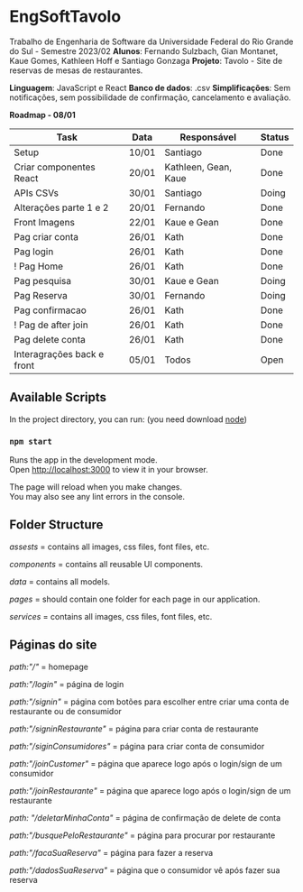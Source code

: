 # EngSoftTavolo

Trabalho de Engenharia de Software da Universidade Federal do Rio Grande do Sul - Semestre 2023/02 
**Alunos**: Fernando Sulzbach, Gian Montanet, Kaue Gomes, Kathleen Hoff e Santiago Gonzaga
**Projeto**: Tavolo -  Site de reservas de mesas de restaurantes.

**Linguagem**: JavaScript e React 
**Banco de dados**: .csv
**Simplificações**: Sem notificações, sem possibilidade de confirmação, cancelamento e avaliação. 

**Roadmap - 08/01**

| Task  | Data | Responsável | **Status** |
| ------------- | ------------- | ------------- | ------------- |
| Setup  | 10/01  | Santiago | Done |
| Criar componentes React  | 20/01  | Kathleen, Gean, Kaue | Done |
| APIs CSVs | 30/01 | Santiago | Doing |
| Alterações parte 1 e 2 | 20/01 | Fernando | Done |
| Front Imagens | 22/01 | Kaue e Gean | Done |
| Pag criar conta | 26/01 | Kath | Done |
| Pag login | 26/01 | Kath | Done |
! Pag Home | 26/01 | Kath | Done |
| Pag pesquisa | 30/01 | Kaue e Gean | Doing |
| Pag Reserva | 30/01 | Fernando | Doing
| Pag confirmacao | 26/01 | Kath | Done |
! Pag de after join | 26/01 | Kath | Done |
| Pag delete conta | 26/01 | Kath | Done |
| Interagrações back e front | 05/01 | Todos | Open |

## Available Scripts

In the project directory, you can run:
(you need download [node](https://nodejs.org/en))

### `npm start`

Runs the app in the development mode.\
Open [http://localhost:3000](http://localhost:3000) to view it in your browser.

The page will reload when you make changes.\
You may also see any lint errors in the console.

## Folder Structure

*assests* = contains all images, css files, font files, etc.

*components* = contains all reusable UI components.

*data* = contains all models.

*pages* = should contain one folder for each page in our application.

*services* = contains all images, css files, font files, etc.

## Páginas do site

*path:"/"* = homepage

*path:"/login"* = página de login

*path:"/signin"* = página com botões para escolher entre criar uma conta de restaurante ou de consumidor

*path:"/signinRestaurante"* = página para criar conta de restaurante

*path:"/siginConsumidores"* = página para criar conta de consumidor

*path:"/joinCustomer"* = página que aparece logo após o login/sign de um consumidor

*path:"/joinRestaurante"* = página que aparece logo após o login/sign de um restaurante

*path: "/deletarMinhaConta"* = página de confirmação de delete de conta

*path:"/busquePeloRestaurante"* = página para procurar por restaurante

*path:"/facaSuaReserva"* = página para fazer a reserva

*path:"/dadosSuaReserva"* = página que o consumidor vê após fazer sua reserva



